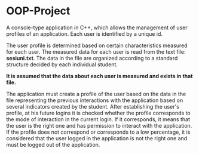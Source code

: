 # OOP-Project
A console-type application in C++, which allows the management of user profiles of an application.
Each user is identified by a unique id.

The user profile is determined based on certain characteristics measured for each user. The measured data for each user is read from the text file: **sesiuni.txt**. 
The data in the file are organized according to a standard structure decided by each individual student.

**It is assumed that the data about each user is measured and exists in that file.**

The application must create a profile of the user based on the data in the file representing the previous interactions with the application based on several indicators created by the student. After establishing the user's profile, at his future logins it is checked whether the profile corresponds to the mode of interaction in the current login. If it corresponds, it means that the user is the right one and has permission to interact with the application. If the profile does not correspond or corresponds to a low percentage, it is considered that the user logged in the application is not the right one and must be logged out of the application.
